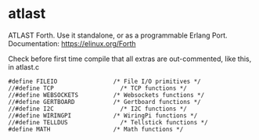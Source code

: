 # atlast
ATLAST Forth. Use it standalone, or as a programmable Erlang Port. Documentation: https://elinux.org/Forth

Check before first time compile that all extras are out-commented, like this, in atlast.c

	#define FILEIO			      /* File I/O primitives */
	//#define TCP		      		/* TCP functions */
	//#define WEBSOCKETS          /* Websockets functions */
	//#define GERTBOARD		      /* Gertboard functions */
	//#define I2C					/* I2C functions */
	//#define WIRINGPI			  /* WiringPi functions */
	//#define TELLDUS          		/* Tellstick functions */
	#define MATH			      /* Math functions */

